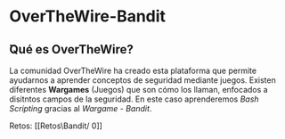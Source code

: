 # OverTheWire-Bandit
## ̉Qué es OverTheWire?
La comunidad OverTheWire ha creado esta plataforma que permite ayudarnos a aprender conceptos de seguridad mediante juegos. Existen diferentes **Wargames** (Juegos) que son cómo los llaman, enfocados a disitntos campos de la seguridad. En este caso aprenderemos *Bash Scripting* gracias al *Wargame - Bandit*.

Retos:
[[Retos\Bandit/ 0]]
